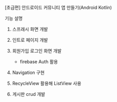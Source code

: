 [초급편] 안드로이드 커뮤니티 앱 만들기(Android Kotlin)

기능 설명

1) 스프래시 화면 개발

2) 인트로 페이지 개발

3) 회원가입 로그인 화면 개발

   - firebase Auth 활용
4) Navigation 구현

5) RecycleView 활용해 ListView 사용

6)  게시판 crud 개발

